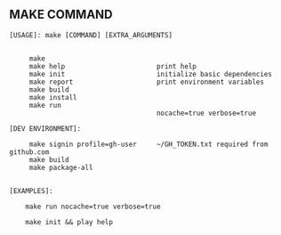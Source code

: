 ## MAKE COMMAND

	[USAGE]: make [COMMAND] [EXTRA_ARGUMENTS]	


		 make 
		 make help                       print help
		 make init                       initialize basic dependencies
		 make report                     print environment variables
		 make build
		 make install
		 make run
		                                 nocache=true verbose=true

	[DEV ENVIRONMENT]:	

		 make signin profile=gh-user     ~/GH_TOKEN.txt required from github.com
		 make build
		 make package-all


	[EXAMPLES]:

		make run nocache=true verbose=true

		make init && play help
	
